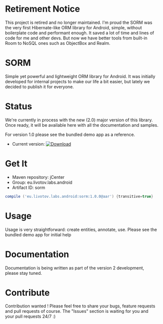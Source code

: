 Retirement Notice
=================

This project is retired and no longer maintained.
I'm proud the SORM was the very first Hibernate-like ORM library for Android, simple, without boilerplate code and performant enough. It saved a lot of time and lines of code for me and other devs. But now we have better tools from built-in Room to NoSQL ones such as ObjectBox and Realm. 


# SORM

Simple yet powerful and lightweight ORM library for Android.
It was initially developed for internal projects to make our life a bit easier, but lately we decided to 
publish it for everyone.


Status
===

We're currently in process with the new (2.0) major version of this library. Once ready, it will be available here with
all the documentation and samples.

For version 1.0 please see the bundled demo app as a reference.

- Current version: [ ![Download](https://api.bintray.com/packages/livotovlabs/maven/SORM/images/download.svg) ](https://bintray.com/livotovlabs/maven/SORM/_latestVersion)


Get It
===

- Maven repository: jCenter
- Group: eu.livotov.labs.android
- Artifact ID: sorm

```groovy
compile ('eu.livotov.labs.android:sorm:1.0.0@aar') {transitive=true}

```

Usage
===
          
 Usage is very straightforward: create entities, annotate, use.
 Please see the bundled demo app for initial help
 

Documentation
===

 Documentation is being written as part of the version 2 development, please stay tuned.


Contribute
===

Contribution wanted !
Please feel free to share your bugs, feature requests and pull requests of course. The "Issues" section is waiting for you and your pull requests  24/7 :)
